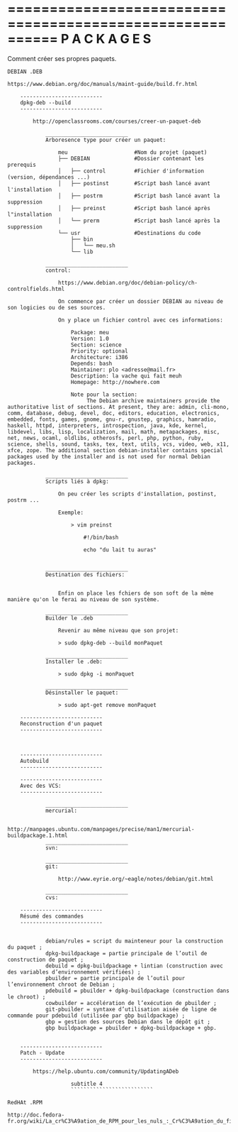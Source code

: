 ==========================================================
                       P A C K A G E S
==========================================================

Comment créer ses propres paquets.

~~~~~~~~~~~~~~~~~~~~~~~~~~
DEBIAN .DEB
~~~~~~~~~~~~~~~~~~~~~~~~~~

    https://www.debian.org/doc/manuals/maint-guide/build.fr.html

        --------------------------
        dpkg-deb --build
        --------------------------

            http://openclassrooms.com/courses/creer-un-paquet-deb

                __________________________
                Arboresence type pour créer un paquet:

                    meu                     #Nom du projet (paquet)
                    ├── DEBIAN              #Dossier contenant les prerequis
                    │   ├── control         #Fichier d'information (version, dépendances ...)
                    │   ├── postinst        #Script bash lancé avant l'installation
                    │   ├── postrm          #Script bash lancé avant la suppression
                    │   ├── preinst         #Script bash lancé après l"installation
                    │   └── prerm           #Script bash lancé après la suppression
                    └── usr                 #Destinations du code
                        ├── bin
                        │   └── meu.sh
                        └── lib

                __________________________
                control:

                    https://www.debian.org/doc/debian-policy/ch-controlfields.html

                    On commence par créer un dossier DEBIAN au niveau de son logicies ou de ses sources.

                    On y place un fichier control avec ces informations:

                        Package: meu
                        Version: 1.0
                        Section: science
                        Priority: optional
                        Architecture: i386
                        Depends: bash
                        Maintainer: plo <adresse@mail.fr>
                        Description: la vache qui fait meuh
                        Homepage: http://nowhere.com

                        Note pour la section:
                             The Debian archive maintainers provide the authoritative list of sections. At present, they are: admin, cli-mono, comm, database, debug, devel, doc, editors, education, electronics, embedded, fonts, games, gnome, gnu-r, gnustep, graphics, hamradio, haskell, httpd, interpreters, introspection, java, kde, kernel, libdevel, libs, lisp, localization, mail, math, metapackages, misc, net, news, ocaml, oldlibs, otherosfs, perl, php, python, ruby, science, shells, sound, tasks, tex, text, utils, vcs, video, web, x11, xfce, zope. The additional section debian-installer contains special packages used by the installer and is not used for normal Debian packages. 

                __________________________
                Scripts liés à dpkg:

                    On peu créer les scripts d'installation, postinst, postrm ...
                    
                    Exemple:
                        
                        > vim preinst

                            #!/bin/bash

                            echo "du lait tu auras"


                __________________________
                Destination des fichiers:


                    Enfin on place les fchiers de son soft de la même manière qu'on le ferai au niveau de son système.

                __________________________
                Builder le .deb

                    Revenir au même niveau que son projet:

                    > sudo dpkg-deb --build monPaquet

                __________________________
                Installer le .deb:

                    > sudo dpkg -i monPaquet

                __________________________
                Désinstaller le paquet:

                    > sudo apt-get remove monPaquet

        --------------------------
        Reconstruction d'un paquet
        --------------------------



        --------------------------
        Autobuild
        --------------------------
            
        --------------------------
        Avec des VCS:
        --------------------------

                __________________________
                mercurial:

                    http://manpages.ubuntu.com/manpages/precise/man1/mercurial-buildpackage.1.html
                __________________________
                svn:

                __________________________
                git:

                    http://www.eyrie.org/~eagle/notes/debian/git.html

                __________________________
                cvs:

        --------------------------
        Résumé des commandes
        --------------------------


                debian/rules = script du mainteneur pour la construction du paquet ;
                dpkg-buildpackage = partie principale de l’outil de construction de paquet ;
                debuild = dpkg-buildpackage + lintian (construction avec des variables d’environnement vérifiées) ;
                pbuilder = partie principale de l’outil pour l’environnement chroot de Debian ;
                pdebuild = pbuilder + dpkg-buildpackage (construction dans le chroot) ;
                cowbuilder = accélération de l’exécution de pbuilder ;
                git-pbuilder = syntaxe d’utilisation aisée de ligne de commande pour pdebuild (utilisée par gbp buildpackage) ;
                gbp = gestion des sources Debian dans le dépôt git ;
                gbp buildpackage = pbuilder + dpkg-buildpackage + gbp.


        --------------------------
        Patch - Update
        --------------------------

            https://help.ubuntu.com/community/UpdatingADeb

                        subtitle 4
                        ``````````````````````````
~~~~~~~~~~~~~~~~~~~~~~~~~~
RedHAt .RPM
~~~~~~~~~~~~~~~~~~~~~~~~~~

    http://doc.fedora-fr.org/wiki/La_cr%C3%A9ation_de_RPM_pour_les_nuls_:_Cr%C3%A9ation_du_fichier_SPEC_et_du_Paquetage
